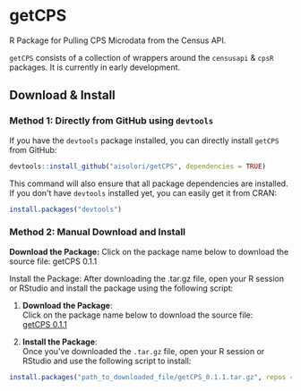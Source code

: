 # getCPS
R Package for Pulling CPS Microdata from the Census API.

`getCPS` consists of a collection of wrappers around the `censusapi` & `cpsR` packages. It is currently in early development.

## Download & Install
### Method 1: Directly from GitHub using `devtools`

If you have the `devtools` package installed, you can directly install `getCPS` from GitHub:

```r
devtools::install_github("aisolori/getCPS", dependencies = TRUE)
```
This command will also ensure that all package dependencies are installed.
If you don't have `devtools` installed yet, you can easily get it from CRAN:

```r
install.packages("devtools")
```
### Method 2: Manual Download and Install
**Download the Package:**
Click on the package name below to download the source file:
getCPS 0.1.1

Install the Package:
After downloading the .tar.gz file, open your R session or RStudio and install the package using the following script:

1. **Download the Package**:  
Click on the package name below to download the source file:  
[getCPS 0.1.1](https://github.com/aisolori/getCPS/releases/download/getCPS-package/getCPS_0.1.1.tar.gz)

2. **Install the Package**:  
Once you've downloaded the `.tar.gz` file, open your R session or RStudio and use the following script to install:

```r
install.packages("path_to_downloaded_file/getCPS_0.1.1.tar.gz", repos = NULL, type = "source")


